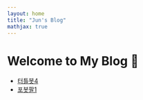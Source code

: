 ```yaml
---
layout: home
title: "Jun's Blog"
mathjax: true
---
```


# Welcome to My Blog 👋

- [터틀봇4](/junresearch.github.io/poster/tb4/)
- [포봇팔1](/junresearch.github.io/poster/rba1/)



<script type="text/javascript" id="MathJax-script" async
  src="https://cdn.jsdelivr.net/npm/mathjax@3/es5/tex-mml-chtml.js">
</script>
